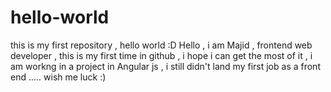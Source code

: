 # hello-world
this is my first repository , hello world :D 
Hello ,  i am Majid , frontend web developer ,   this is my first time in github  ,  i hope i can get the most of  it  , i am workng in a project in Angular js , i still didn't land my first job as a front end ..... wish me luck :) 

